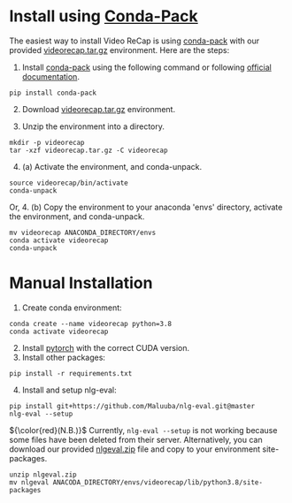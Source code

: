# Install using [Conda-Pack](https://conda.github.io/conda-pack/)

The easiest way to install Video ReCap is using [conda-pack](https://conda.github.io/conda-pack/) with our provided [videorecap.tar.gz](https://drive.google.com/file/d/1lHm_-niZGW5f9bIT81ZWtMLH2pttI_lq/view?usp=sharing) environment. Here are the steps:

1. Install [conda-pack](https://conda.github.io/conda-pack/) using the following command or following [official documentation](https://conda.github.io/conda-pack/).
```
pip install conda-pack
```
2. Download [videorecap.tar.gz](https://drive.google.com/file/d/1lHm_-niZGW5f9bIT81ZWtMLH2pttI_lq/view?usp=sharing) environment.

3. Unzip the environment into a directory.
```
mkdir -p videorecap
tar -xzf videorecap.tar.gz -C videorecap
```

4. (a) Activate the environment, and conda-unpack.
```
source videorecap/bin/activate
conda-unpack
```
Or, 4. (b) Copy the environment to your anaconda 'envs' directory, activate the environment, and conda-unpack.
```
mv videorecap ANACONDA_DIRECTORY/envs
conda activate videorecap
conda-unpack
```

# Manual Installation
1. Create conda environment:
```
conda create --name videorecap python=3.8
conda activate videorecap
```
2. Install [pytorch](https://pytorch.org) with the correct CUDA version.
3. Install other packages:
```
pip install -r requirements.txt
```
4. Install and setup nlg-eval:
```
pip install git+https://github.com/Maluuba/nlg-eval.git@master
nlg-eval --setup
```
${\color{red}(N.B.)}$
Currently, `nlg-eval --setup` is not working because some files have been deleted from their server. Alternatively, you can download our provided [nlgeval.zip](https://drive.google.com/file/d/1psevNdbfQM5HI2jfN6UVq57cWrqDm57G/view?usp=sharing) file and copy to your environment site-packages.

```
unzip nlgeval.zip
mv nlgeval ANACODA_DIRECTORY/envs/videorecap/lib/python3.8/site-packages
```